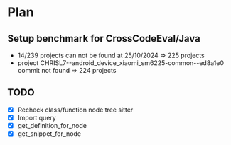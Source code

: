 # Plan

## Setup benchmark for CrossCodeEval/Java

- 14/239 projects can not be found at 25/10/2024 => 225 projects
- project CHRISL7--android_device_xiaomi_sm6225-common--ed8a1e0 commit not found => 224 projects

## TODO

- [x] Recheck class/function node tree sitter
- [x] Import query
- [x] get_definition_for_node
- [x] get_snippet_for_node
